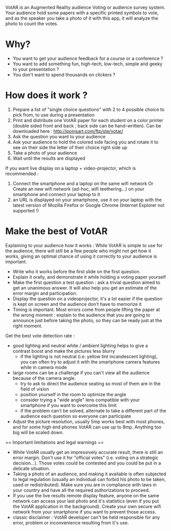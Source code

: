 VotAR is an Augmented Reality audience Voting or audience survey system. Your audience hold some papers with a specific printed symbols to vote, and as the speaker you take a photo of it with this app, it will analyze the photo to count the votes.

# Why?

- You want to get your audience feedback for a course or a conference ?
- You want to add something fun, high-tech, low-tech, simple and geeky to your presentation ?
- You don't want to spend thousands on clickers ?


# How does it work ?

1. Prepare a list of "single choice questions" with 2 to 4 possible choice to pick from, to use during a presentation
2. Print and distribute one VotAR paper for each student on a color printer (double sided front and back ; back side can be hand-written). Can be downloaded here : http://poinsart.com/ftp/ste/votar/
3. Ask the question you want to your audience
4. Ask your audience to hold the colored side facing you and rotate it to see on their side the letter of their choice right side up
5. Take a photo of your audience
6. Wait until the results are displayed


If you want live display on a laptop + video-projector, which is recommended :
1. Connect the smartphone and a laptop on the same wifi network
       Or
   Create an new wifi network (ad-hoc, wifi teethering...) on your smartphone and connect your laptop to it
2. an URL is displayed on your smartphone, use it on your laptop with the latest version of Mozilla Firefox or Google Chrome (Internet Explorer not supported !)


# Make the best of VotAR

Explaining to your audience how it works :
While VotAR is simple to use for the audience, there will still be a few people who might not get how it works, giving an optimal chance of using it correctly to your audience is important.
- Write who it works before the first slide on the first question.
- Explain it orally, and demonstrate it while holding a voting paper yourself
- Make the first question a test question : ask a trivial question aimed to get an unanimous answer. It will also help you get an estimate of the error margin and participation.
- Display the question on a videoprojector, it's a lot easier if the question is kept on screen and the audience don't have to memorize it
- Timing is important. Most errors come from people lifting the paper at the wrong moment : explain to the audience that you are going to announce just before taking the photo, so they can be ready just at the right moment.

Get the best vote detection rate :
- good lighting and neutral white / ambient lighting helps to give a contrast boost and make the pictures less blurry
   * if the lighting is not neutral (i.e. yellow tint incandescent lighting), you can often try to adjust it with the smartphone camera features while in camera mode
- large rooms can be a challenge if you can't view all the audience because of the camera angle.
   * try to ask to direct the audience seating so most of them are in the field of vision
   * position yourself in the room to optimize the angle
   * consider trying a "wide angle" lens compatible with your smartphone if you want to overcome this limit
   * if the problem can't be solved, alternate to take a different part of the audience each question so everyone can participate
 - Adjust the picture resolution, usually 5mp works best with most phones, and for some high end phones VotAR can use up to 8mp. Anything too big will be scaled down.

== Important limitations and legal warnings ==
- While VotAR usually get an impressively accurate result, there is still an error margin. Don't use it for "official votes" (i.e. voting on a strategic decision...). Those votes could be contested and you could be put in a delicate situation.
- Taking a photo of an audience, and making it available is often subjected to legal regulation (usually an individual can forbid his photo to be taken, used or redistributed). Make sure you are in compliance with laws in your country and have all the required authorizations to proceed.
- If you use the live results remote display feature, anyone on the same network can access your last photo and it's statistics (even if you put the VotAR application in the background). Create your own secure wifi network from your smartphone if you want to prevent those access.
- classic disclaimer : VotAR developer can't be held responsible for any error, problem or inconvenience resulting from it's use.
